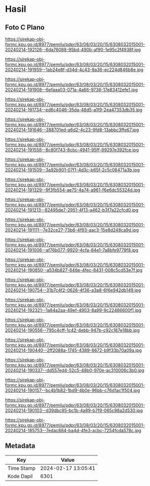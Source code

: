 # Hasil

## Foto C Plano

https://sirekap-obj-formc.kpu.go.id/8977/pemilu/pdpr/63/08/03/20/15/6308032015001-20240214-192126--6da76088-95bd-490b-af90-1e95c2f4938f.jpg

https://sirekap-obj-formc.kpu.go.id/8977/pemilu/pdpr/63/08/03/20/15/6308032015001-20240214-191959--1ab24e8f-d34d-4c43-8a36-ec224d846b8e.jpg

https://sirekap-obj-formc.kpu.go.id/8977/pemilu/pdpr/63/08/03/20/15/6308032015001-20240214-191908--6efaaa03-071a-4a66-9736-17e83412efe1.jpg

https://sirekap-obj-formc.kpu.go.id/8977/pemilu/pdpr/63/08/03/20/15/6308032015001-20240214-191734--ed6c4046-35da-48d5-a1f9-2ea47353db35.jpg

https://sirekap-obj-formc.kpu.go.id/8977/pemilu/pdpr/63/08/03/20/15/6308032015001-20240214-191646--388701ed-a6d2-4c23-9fd8-13abbc3ffe67.jpg

https://sirekap-obj-formc.kpu.go.id/8977/pemilu/pdpr/63/08/03/20/15/6308032015001-20240214-191558--8c80f743-8cbc-4941-95ff-89297e392fce.jpg

https://sirekap-obj-formc.kpu.go.id/8977/pemilu/pdpr/63/08/03/20/15/6308032015001-20240214-191509--3a92b901-07f1-4d3c-b65f-2c5c06471a3b.jpg

https://sirekap-obj-formc.kpu.go.id/8977/pemilu/pdpr/63/08/03/20/15/6308032015001-20240214-191329--9f3fb554-ae75-4a74-a961-f6e6dc55324d.jpg

https://sirekap-obj-formc.kpu.go.id/8977/pemilu/pdpr/63/08/03/20/15/6308032015001-20240214-191213--82495de7-2951-4f13-a462-b3f7a22cfcd0.jpg

https://sirekap-obj-formc.kpu.go.id/8977/pemilu/pdpr/63/08/03/20/15/6308032015001-20240214-191111--7e32ce27-73b6-4f93-aac3-15e8d248ca9d.jpg

https://sirekap-obj-formc.kpu.go.id/8977/pemilu/pdpr/63/08/03/20/15/6308032015001-20240214-191006--af76b077-9920-4cfa-84e1-7a8bfe9779f8.jpg

https://sirekap-obj-formc.kpu.go.id/8977/pemilu/pdpr/63/08/03/20/15/6308032015001-20240214-190850--a534b827-646e-4fec-8431-008c5cd53e7f.jpg

https://sirekap-obj-formc.kpu.go.id/8977/pemilu/pdpr/63/08/03/20/15/6308032015001-20240214-190754--31b7c4f2-0626-4f36-a3a8-6f6e942db149.jpg

https://sirekap-obj-formc.kpu.go.id/8977/pemilu/pdpr/63/08/03/20/15/6308032015001-20240214-192321--1a84a2aa-49ef-4903-8a99-9c22486600f1.jpg

https://sirekap-obj-formc.kpu.go.id/8977/pemilu/pdpr/63/08/03/20/15/6308032015001-20240214-190556--795c4cff-1c42-4ebb-947b-c92c187e18bb.jpg

https://sirekap-obj-formc.kpu.go.id/8977/pemilu/pdpr/63/08/03/20/15/6308032015001-20240214-190440--2ff2088a-1745-4389-8672-b9f33b70a09a.jpg

https://sirekap-obj-formc.kpu.go.id/8977/pemilu/pdpr/63/08/03/20/15/6308032015001-20240214-190337--dd557ed4-52c5-48b0-970e-ac310006c3b0.jpg

https://sirekap-obj-formc.kpu.go.id/8977/pemilu/pdpr/63/08/03/20/15/6308032015001-20240214-190157--bc4b1b82-1bd9-4b0e-96bb-c76d1ac1f504.jpg

https://sirekap-obj-formc.kpu.go.id/8977/pemilu/pdpr/63/08/03/20/15/6308032015001-20240214-190103--d39dbc95-bc1b-4a89-b7f9-065c98a2d530.jpg

https://sirekap-obj-formc.kpu.go.id/8977/pemilu/pdpr/63/08/03/20/15/6308032015001-20240214-185753--7edac884-ba4d-4fe3-acbc-7254fcda578c.jpg


## Metadata

| Key        | Value               |
| ---------- | ------------------- |
| Time Stamp | 2024-02-17 13:05:41 |
| Kode Dapil | 6301                |



